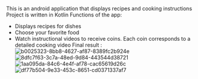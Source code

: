 This is an android application that displays recipes and cooking instructions 
Project is written in Kotlin
Functions of the app: 
- Displays recipes for dishes 
- Choose your favorite food 
- Watch instructional videos to receive coins. Each coin corresponds to a detailed cooking video
Final result :
![b0025323-8bb8-4627-af87-8389fc2b924e](https://github.com/linuxminhat/kotlinfinalPrj/assets/163006511/b5dd3313-612c-4919-8a5c-ee84d53dfe5d)
![8dfc7f63-3c7a-48ed-9d84-443544d38721](https://github.com/linuxminhat/kotlinfinalPrj/assets/163006511/4b305428-9e26-4bf8-82c1-6ceae3824956)
![1aa095da-84c6-4e4f-af78-cac65619d26c](https://github.com/linuxminhat/kotlinfinalPrj/assets/163006511/0d243b95-b681-46af-9337-791d29c41f22)
![df77b504-9e33-453c-8651-cd0371337af7](https://github.com/linuxminhat/kotlinfinalPrj/assets/163006511/958f0a2d-c8f2-4bf3-964a-0722a79ed6c9)
